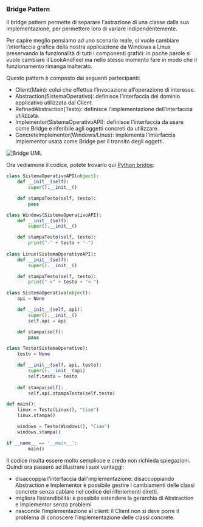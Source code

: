 ### Bridge Pattern

Il bridge pattern permette di separare l'astrazione di una classe dalla sua implementazione, per permettere loro di variare indipendentemente.

Per capire meglio pensiamo ad uno scenario reale, si vuole cambiare l’interfaccia grafica della nostra applicazione da Windows a Linux preservando la funzionalità di tutti i componenti grafici: in poche parole si vuole cambiare il LookAndFeel ma nello stesso momento fare in modo che il funzionamento rimanga inalterato.

Questo pattern è composto dai seguenti partecipanti:

-   Client(Main): colui che effettua l’invocazione all’operazione di interesse.
-   Abstraction(SistemaOperativo): definisce l’interfaccia del dominio applicativo utilizzata dal Client.
-   RefinedAbstraction(Testo): definisce l’implementazione dell’interfaccia utilizzata.
-   Implementor(SistemaOperativoAPI): definisce l’interfaccia da usare come Bridge e riferibile agli oggetti concreti da utilizzare.
-   ConcreteImplementor(Windows/Linux): implementa l’interfaccia Implementor usata come Bridge per il transito degli oggetti.


![Bridge UML](https://upload.wikimedia.org/wikipedia/commons/c/cf/Bridge_UML_class_diagram.svg)

Ora vediamone il codice, potete trovarlo qui [Python bridge]:

```python
class SistemaOperativoAPI(object):
	def __init__(self):
		super().__init__()

	def stampaTesto(self, testo):
		pass

class Windows(SistemaOperativoAPI):
	def __init__(self):
		super().__init__()

	def stampaTesto(self, testo):
		print("-" + testo + "-")
		
class Linux(SistemaOperativoAPI):
	def __init__(self):
		super().__init__()

	def stampaTesto(self, testo):
		print("->" + testo + "<-")

class SistemaOperativo(object):
	api = None

	def __init__(self, api):
		super().__init__()
		self.api = api

	def stampa(self):
		pass

class Testo(SistemaOperativo):
	testo = None

	def __init__(self, api, testo):
		super().__init__(api)
		self.testo = testo
		
	def stampa(self):
		self.api.stampaTesto(self.testo)

def main():
	linux = Testo(Linux(), "Ciao")
	linux.stampa()

	windows = Testo(Windows(), "Ciao")
	windows.stampa()

if __name__ == '__main__':
		main()	
```
Il codice risulta essere molto semplioce e credo non richieda spiegazioni. Quindi ora passerò ad illustrare i suoi vantaggi:

-	disaccoppia l’interfaccia dall’implementazione: disaccoppiando Abstraction e Implementor è possibile gestire i cambiamenti delle classi concrete senza cablare nel codice dei riferiementi diretti.
-	migliora l’estendibilità: è possibile estendere la gerarchia di Abstraction e Implementor senza problemi
-	nasconde l’implementazione al client: il Client non si deve porre il problema di conoscere l’implementazione delle classi concrete.

[Python bridge]:https://github.com/paranoiasystem/Patterns/blob/master/codice/bridge/bridge.py